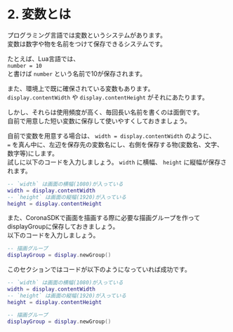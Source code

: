 # 2. 変数とは
            
プログラミング言語では変数というシステムがあります。  
変数は数字や物を名前をつけて保存できるシステムです。  
  
たとえば、Lua言語では、  
`number = 10`  
と書けば `number` という名前で10が保存されます。  
  
また、環境上で既に確保されている変数もあります。  
`display.contentWidth` や `display.contentHeight` がそれにあたります。  
  
しかし、それらは使用頻度が高く、毎回長い名前を書くのは面倒です。  
自前で用意した短い変数に保存して使いやすくしておきましょう。  
  
自前で変数を用意する場合は、 `width = display.contentWidth` のように、  
`=` を真ん中に、左辺を保存先の変数名にし、右側を保存する物(変数名、文字、数字等)にします。  
試しに以下のコードを入力しましょう。 `width` に横幅、 `height` に縦幅が保存されます。

```lua
-- `width` は画面の横幅(1080)が入っている
width = display.contentWidth
-- `height` は画面の縦幅(1920)が入っている
height = display.contentHeight
```

また、CoronaSDKで画面を描画する際に必要な描画グループを作ってdisplayGroupに保存しておきましょう。  
以下のコードを入力しましょう。

```lua
-- 描画グループ
displayGroup = display.newGroup()
```

このセクションではコードが以下のようになっていれば成功です。

```lua
-- `width` は画面の横幅(1080)が入っている
width = display.contentWidth
-- `height` は画面の縦幅(1920)が入っている
height = display.contentHeight

-- 描画グループ
displayGroup = display.newGroup()
```
